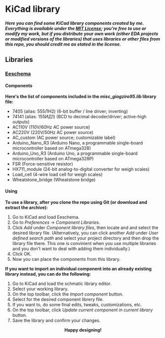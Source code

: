 # KiCad library

##### Here you can find some KiCad library components created by me. Everything is available under the [MIT License](https://github.com/giogziro95/kicad-library/blob/master/LICENSE); you're free to use or modify my work, but if you distribute your own work (either EDA projects or modified versions of the libraries) that uses libraries or other files from this repo, you should credit me as stated in the license.

## Libraries

### [Eeschema](https://github.com/giogziro95/kicad-library/tree/master/eeschema)

#### Components

**Here's the list of components included in the _misc_giogziro95.lib_ library file:**

* 7405 (alias: 555ЛН2) (6-bit buffer / line driver; inverting)
* 74141 (alias: 155ИД1) (BCD to decimal decoder/driver; active-high outputs)
* AC110V (110V/60Hz AC power source)
* AC220V (220V/50Hz AC power source)
* AC_custom (AC power source; customizable label)
* Arduino_Nano_R3 (Arduino Nano, a programmable single-board microcontroller based on ATmega328)
* Arduino_Uno_R3 (Arduino Uno, a programmable single-board microcontroller based on ATmega328P)
* FSR (Force-sensitive resistor)
* HX711_module (24-bit analog-to-digital converter for weigh scales)
* Load_cell (4-wire load cell for weigh scales)
* Wheatstone_bridge (Wheatstone bridge)

#### Using

**To use a library, after you clone the repo using Git (or download and extract the archive):**

1. Go to KiCad and load Eeschema.
2. Go to _Preferences_ → _Component Libraries_.
3. Click _Add_ under _Component library files_, then locate and and select the desired library file. (Alternatively, you can click another _Add_ under _User defined search path_ and select your project directory and then drop the library file there. This one is convinient when you use multiple libraries and you don't want to deal with adding them individually.)
4. Click OK.
5. Now you can place the components from this library.

**If you want to import an individual component into an already existing library instead, you can do the following:**

1. Go to KiCad and load the schmatic library editor.
2. Select your working library.
3. On the top toolbar, click the _Import component_ button.
4. Select for the desired component librery file.
5. If you want to, do some final edits, tweaks, customizations, etc.
6. On the top toolbar, click _Update current component in current library_ button.
7. Save the library and confirm your changes.

**<p align="center">Happy designing!</p>**